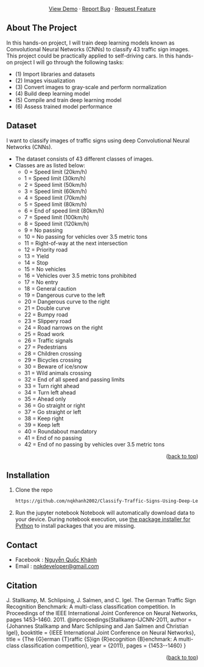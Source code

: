 
<a name="readme-top"></a>

<!-- PROJECT LOGO -->
<br />
<div align="center">
  <p align="center">
    <br />
    <a href="https://github.com/othneildrew/Best-README-Template">View Demo</a>
    ·
    <a href="https://github.com/nqkhanh2002/Classify-Traffic-Signs-Using-Deep-Learning-for-Self-Driving-Cars/issues">Report Bug</a>
    ·
    <a href="https://github.com/nqkhanh2002/Classify-Traffic-Signs-Using-Deep-Learning-for-Self-Driving-Cars/issues">Request Feature</a>
  </p>
</div>

## About The Project
In this hands-on project, I will train deep learning models known as Convolutional Neural Networks (CNNs) to classify 43 traffic sign images. This project could be practically applied to self-driving cars. In this hands-on project I will go through the following tasks: 
* (1) Import libraries and datasets 
* (2) Images visualization 
* (3) Convert images to gray-scale and perform normalization 
* (4) Build deep learning model 
* (5) Compile and train deep learning model 
* (6) Assess trained model performance
##  Dataset
I want to classify images of traffic signs using deep Convolutional Neural Networks (CNNs).
- The dataset consists of 43 different classes of images. 
- Classes are as listed below: 
  - 0 = Speed limit (20km/h) 
  - 1 = Speed limit (30km/h)
  - 2 = Speed limit (50km/h) 
  - 3 = Speed limit (60km/h)
  - 4 = Speed limit (70km/h) 
  - 5 = Speed limit (80km/h)
  - 6 = End of speed limit (80km/h)
  - 7 = Speed limit (100km/h)
  - 8 = Speed limit (120km/h)
  - 9 = No passing
  - 10 = No passing for vehicles over 3.5 metric tons
  - 11 = Right-of-way at the next intersection
  - 12 = Priority road
  - 13 = Yield
  - 14 = Stop
  - 15 = No vehicles
  - 16 = Vehicles over 3.5 metric tons prohibited
  - 17 = No entry
  - 18 = General caution
  - 19 = Dangerous curve to the left
  - 20 = Dangerous curve to the right
  - 21 = Double curve
  - 22 = Bumpy road
  - 23 = Slippery road
  - 24 = Road narrows on the right
  - 25 = Road work
  - 26 = Traffic signals
  - 27 = Pedestrians
  - 28 = Children crossing 
  - 29 = Bicycles crossing
  - 30 = Beware of ice/snow
  - 31 = Wild animals crossing
  - 32 = End of all speed and passing limits
  - 33 = Turn right ahead
  - 34 = Turn left ahead
  - 35 = Ahead only
  - 36 = Go straight or right
  - 37 = Go straight or left
  - 38 = Keep right
  - 39 = Keep left
  - 40 = Roundabout mandatory
  - 41 = End of no passing
  - 42 = End of no passing by vehicles over 3.5 metric tons
<p align="right">(<a href="#readme-top">back to top</a>)</p>



## Installation
1. Clone the repo
    ```sh
   https://github.com/nqkhanh2002/Classify-Traffic-Signs-Using-Deep-Learning-for-Self-Driving-Cars.git
   ```
2. Run the jupyter notebook 
    Notebook will automatically download data to your device. During notebook execution, use [the package installer for Python](https://pypi.org/project/pip/) to install packages that you are missing.

## Contact 
* Facebook : [Nguyễn Quốc Khánh](https://www.facebook.com/nqk.dev)
* Email : nqkdeveloper@gmail.com
## Citation
J. Stallkamp, M. Schlipsing, J. Salmen, and C. Igel. The German Traffic Sign Recognition Benchmark: A multi-class classification competition. In Proceedings of the IEEE International Joint Conference on Neural Networks, pages 1453–1460. 2011. 
@inproceedings{Stallkamp-IJCNN-2011, author = {Johannes Stallkamp and Marc Schlipsing and Jan Salmen and Christian Igel}, booktitle = {IEEE International Joint Conference on Neural Networks}, title = {The {G}erman {T}raffic {S}ign {R}ecognition {B}enchmark: A multi-class classification competition}, year = {2011}, pages = {1453--1460} }
<p align="right">(<a href="#readme-top">back to top</a>)</p>


[contributors-shield]: https://img.shields.io/github/contributors/othneildrew/Best-README-Template.svg?style=for-the-badge
[contributors-url]: https://github.com/othneildrew/Best-README-Template/graphs/contributors
[forks-shield]: https://img.shields.io/github/forks/othneildrew/Best-README-Template.svg?style=for-the-badge
[forks-url]: https://github.com/othneildrew/Best-README-Template/network/members
[stars-shield]: https://img.shields.io/github/stars/othneildrew/Best-README-Template.svg?style=for-the-badge
[stars-url]: https://github.com/othneildrew/Best-README-Template/stargazers
[issues-shield]: https://img.shields.io/github/issues/othneildrew/Best-README-Template.svg?style=for-the-badge
[issues-url]: https://github.com/othneildrew/Best-README-Template/issues
[license-shield]: https://img.shields.io/github/license/othneildrew/Best-README-Template.svg?style=for-the-badge
[license-url]: https://github.com/othneildrew/Best-README-Template/blob/master/LICENSE.txt
[linkedin-shield]: https://img.shields.io/github/followers/nqkhanh2002?style=social
[linkedin-url]: https://linkedin.com/in/othneildrew
[product-screenshot]: images/screenshot.png
[Next.js]: https://img.shields.io/badge/next.js-000000?style=for-the-badge&logo=nextdotjs&logoColor=white
[Next-url]: https://nextjs.org/
[React.js]: https://img.shields.io/badge/React-20232A?style=for-the-badge&logo=react&logoColor=61DAFB
[React-url]: https://reactjs.org/
[Vue.js]: https://img.shields.io/badge/Vue.js-35495E?style=for-the-badge&logo=vuedotjs&logoColor=4FC08D
[Vue-url]: https://vuejs.org/
[Angular.io]: https://img.shields.io/badge/Angular-DD0031?style=for-the-badge&logo=angular&logoColor=white
[Angular-url]: https://angular.io/
[Svelte.dev]: https://img.shields.io/badge/Svelte-4A4A55?style=for-the-badge&logo=svelte&logoColor=FF3E00
[Svelte-url]: https://svelte.dev/
[Laravel.com]: https://img.shields.io/badge/Laravel-FF2D20?style=for-the-badge&logo=laravel&logoColor=white
[Laravel-url]: https://laravel.com
[Bootstrap.com]: https://img.shields.io/badge/Bootstrap-563D7C?style=for-the-badge&logo=bootstrap&logoColor=white
[Bootstrap-url]: https://getbootstrap.com
[JQuery.com]: https://img.shields.io/badge/jQuery-0769AD?style=for-the-badge&logo=jquery&logoColor=white
[JQuery-url]: https://jquery.com 
